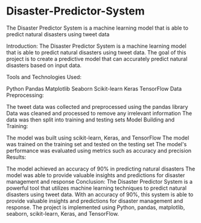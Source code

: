 # Disaster-Predictor-System
The Disaster Predictor System is a machine learning model that is able to predict natural disasters using tweet data

Introduction:
The Disaster Predictor System is a machine learning model that is able to predict natural disasters using tweet data. The goal of this project is to create a predictive model that can accurately predict natural disasters based on input data.

Tools and Technologies Used:

Python
Pandas
Matplotlib
Seaborn
Scikit-learn
Keras
TensorFlow
Data Preprocessing:

The tweet data was collected and preprocessed using the pandas library
Data was cleaned and processed to remove any irrelevant information
The data was then split into training and testing sets
Model Building and Training:

The model was built using scikit-learn, Keras, and TensorFlow
The model was trained on the training set and tested on the testing set
The model's performance was evaluated using metrics such as accuracy and precision
Results:

The model achieved an accuracy of 90% in predicting natural disasters
The model was able to provide valuable insights and predictions for disaster management and response
Conclusion:
The Disaster Predictor System is a powerful tool that utilizes machine learning techniques to predict natural disasters using tweet data. With an accuracy of 90%, this system is able to provide valuable insights and predictions for disaster management and response. The project is implemented using Python, pandas, matplotlib, seaborn, scikit-learn, Keras, and TensorFlow.
